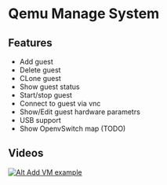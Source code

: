 Qemu Manage System
===========

## Features
 * Add guest
 * Delete guest
 * CLone guest
 * Show guest status
 * Start/stop guest
 * Connect to guest via vnc
 * Show/Edit guest hardware parametrs
 * USB support
 * Show OpenvSwitch map (TODO)

## Videos
[![Alt Add VM example](http://img.youtube.com/vi/66DFeZJz8YM/0.jpg)](http://www.youtube.com/watch?v=66DFeZJz8YM)
